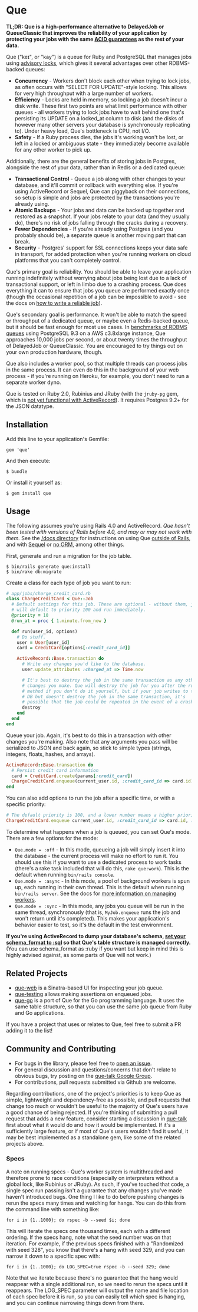 # Que

**TL;DR: Que is a high-performance alternative to DelayedJob or QueueClassic that improves the reliability of your application by protecting your jobs with the same [ACID guarantees](https://en.wikipedia.org/wiki/ACID) as the rest of your data.**

Que ("keɪ", or "kay") is a queue for Ruby and PostgreSQL that manages jobs using [advisory locks](http://www.postgresql.org/docs/current/static/explicit-locking.html#ADVISORY-LOCKS), which gives it several advantages over other RDBMS-backed queues:

  * **Concurrency** - Workers don't block each other when trying to lock jobs, as often occurs with "SELECT FOR UPDATE"-style locking. This allows for very high throughput with a large number of workers.
  * **Efficiency** - Locks are held in memory, so locking a job doesn't incur a disk write. These first two points are what limit performance with other queues - all workers trying to lock jobs have to wait behind one that's persisting its UPDATE on a locked_at column to disk (and the disks of however many other servers your database is synchronously replicating to). Under heavy load, Que's bottleneck is CPU, not I/O.
  * **Safety** - If a Ruby process dies, the jobs it's working won't be lost, or left in a locked or ambiguous state - they immediately become available for any other worker to pick up.

Additionally, there are the general benefits of storing jobs in Postgres, alongside the rest of your data, rather than in Redis or a dedicated queue:

  * **Transactional Control** - Queue a job along with other changes to your database, and it'll commit or rollback with everything else. If you're using ActiveRecord or Sequel, Que can piggyback on their connections, so setup is simple and jobs are protected by the transactions you're already using.
  * **Atomic Backups** - Your jobs and data can be backed up together and restored as a snapshot. If your jobs relate to your data (and they usually do), there's no risk of jobs falling through the cracks during a recovery.
  * **Fewer Dependencies** - If you're already using Postgres (and you probably should be), a separate queue is another moving part that can break.
  * **Security** - Postgres' support for SSL connections keeps your data safe in transport, for added protection when you're running workers on cloud platforms that you can't completely control.

Que's primary goal is reliability. You should be able to leave your application running indefinitely without worrying about jobs being lost due to a lack of transactional support, or left in limbo due to a crashing process. Que does everything it can to ensure that jobs you queue are performed exactly once (though the occasional repetition of a job can be impossible to avoid - see the docs on [how to write a reliable job](https://github.com/chanks/que/blob/master/docs/writing_reliable_jobs.md)).

Que's secondary goal is performance. It won't be able to match the speed or throughput of a dedicated queue, or maybe even a Redis-backed queue, but it should be fast enough for most use cases. In [benchmarks of RDBMS queues](https://github.com/chanks/queue-shootout) using PostgreSQL 9.3 on a AWS c3.8xlarge instance, Que approaches 10,000 jobs per second, or about twenty times the throughput of DelayedJob or QueueClassic. You are encouraged to try things out on your own production hardware, though.

Que also includes a worker pool, so that multiple threads can process jobs in the same process. It can even do this in the background of your web process - if you're running on Heroku, for example, you don't need to run a separate worker dyno.

Que is tested on Ruby 2.0, Rubinius and JRuby (with the `jruby-pg` gem, which is [not yet functional with ActiveRecord](https://github.com/chanks/que/issues/4#issuecomment-29561356)). It requires Postgres 9.2+ for the JSON datatype.


## Installation

Add this line to your application's Gemfile:

    gem 'que'

And then execute:

    $ bundle

Or install it yourself as:

    $ gem install que


## Usage

The following assumes you're using Rails 4.0 and ActiveRecord. *Que hasn't been tested with versions of Rails before 4.0, and may or may not work with them.* See the [/docs directory](https://github.com/chanks/que/blob/master/docs) for instructions on using Que [outside of Rails](https://github.com/chanks/que/blob/master/docs/advanced_setup.md), and with [Sequel](https://github.com/chanks/que/blob/master/docs/using_sequel.md) or [no ORM](https://github.com/chanks/que/blob/master/docs/using_plain_connections.md), among other things.

First, generate and run a migration for the job table.

    $ bin/rails generate que:install
    $ bin/rake db:migrate

Create a class for each type of job you want to run:


``` ruby
# app/jobs/charge_credit_card.rb
class ChargeCreditCard < Que::Job
  # Default settings for this job. These are optional - without them, jobs
  # will default to priority 100 and run immediately.
  @priority = 10
  @run_at = proc { 1.minute.from_now }

  def run(user_id, options)
    # Do stuff.
    user = User[user_id]
    card = CreditCard[options[:credit_card_id]]

    ActiveRecord::Base.transaction do
      # Write any changes you'd like to the database.
      user.update_attributes :charged_at => Time.now

      # It's best to destroy the job in the same transaction as any other
      # changes you make. Que will destroy the job for you after the run
      # method if you don't do it yourself, but if your job writes to the
      # DB but doesn't destroy the job in the same transaction, it's
      # possible that the job could be repeated in the event of a crash.
      destroy
    end
  end
end
```

Queue your job. Again, it's best to do this in a transaction with other changes you're making. Also note that any arguments you pass will be serialized to JSON and back again, so stick to simple types (strings, integers, floats, hashes, and arrays).

``` ruby
ActiveRecord::Base.transaction do
  # Persist credit card information
  card = CreditCard.create(params[:credit_card])
  ChargeCreditCard.enqueue(current_user.id, :credit_card_id => card.id)
end
```

You can also add options to run the job after a specific time, or with a specific priority:

``` ruby
# The default priority is 100, and a lower number means a higher priority. 5 would be very important.
ChargeCreditCard.enqueue current_user.id, :credit_card_id => card.id, :run_at => 1.day.from_now, :priority => 5
```

To determine what happens when a job is queued, you can set Que's mode. There are a few options for the mode:

  * `Que.mode = :off` - In this mode, queueing a job will simply insert it into the database - the current process will make no effort to run it. You should use this if you want to use a dedicated process to work tasks (there's a rake task included that will do this, `rake que:work`). This is the default when running `bin/rails console`.
  * `Que.mode = :async` - In this mode, a pool of background workers is spun up, each running in their own thread. This is the default when running `bin/rails server`. See the docs for [more information on managing workers](https://github.com/chanks/que/blob/master/docs/managing_workers.md).
  * `Que.mode = :sync` - In this mode, any jobs you queue will be run in the same thread, synchronously (that is, `MyJob.enqueue` runs the job and won't return until it's completed). This makes your application's behavior easier to test, so it's the default in the test environment.

**If you're using ActiveRecord to dump your database's schema, [set your schema_format to :sql](http://guides.rubyonrails.org/migrations.html#types-of-schema-dumps) so that Que's table structure is managed correctly.** (You can use schema_format as :ruby if you want but keep in mind this is highly advised against, as some parts of Que will not work.)


## Related Projects

  * [que-web](https://github.com/statianzo/que-web) is a Sinatra-based UI for inspecting your job queue.
  * [que-testing](https://github.com/statianzo/que-testing) allows making assertions on enqueued jobs.
  * [que-go](https://github.com/bgentry/que-go) is a port of Que for the Go programming language. It uses the same table structure, so that you can use the same job queue from Ruby and Go applications.

If you have a project that uses or relates to Que, feel free to submit a PR adding it to the list!


## Community and Contributing

  * For bugs in the library, please feel free to [open an issue](https://github.com/chanks/que/issues/new).
  * For general discussion and questions/concerns that don't relate to obvious bugs, try posting on the [que-talk Google Group](https://groups.google.com/forum/#!forum/que-talk).
  * For contributions, pull requests submitted via Github are welcome.

Regarding contributions, one of the project's priorities is to keep Que as simple, lightweight and dependency-free as possible, and pull requests that change too much or wouldn't be useful to the majority of Que's users have a good chance of being rejected. If you're thinking of submitting a pull request that adds a new feature, consider starting a discussion in [que-talk](https://groups.google.com/forum/#!forum/que-talk) first about what it would do and how it would be implemented. If it's a sufficiently large feature, or if most of Que's users wouldn't find it useful, it may be best implemented as a standalone gem, like some of the related projects above.


### Specs

A note on running specs - Que's worker system is multithreaded and therefore prone to race conditions (especially on interpreters without a global lock, like Rubinius or JRuby). As such, if you've touched that code, a single spec run passing isn't a guarantee that any changes you've made haven't introduced bugs. One thing I like to do before pushing changes is rerun the specs many times and watching for hangs. You can do this from the command line with something like:

    for i in {1..1000}; do rspec -b --seed $i; done

This will iterate the specs one thousand times, each with a different ordering. If the specs hang, note what the seed number was on that iteration. For example, if the previous specs finished with a "Randomized with seed 328", you know that there's a hang with seed 329, and you can narrow it down to a specific spec with:

    for i in {1..1000}; do LOG_SPEC=true rspec -b --seed 329; done

Note that we iterate because there's no guarantee that the hang would reappear with a single additional run, so we need to rerun the specs until it reappears. The LOG_SPEC parameter will output the name and file location of each spec before it is run, so you can easily tell which spec is hanging, and you can continue narrowing things down from there.
